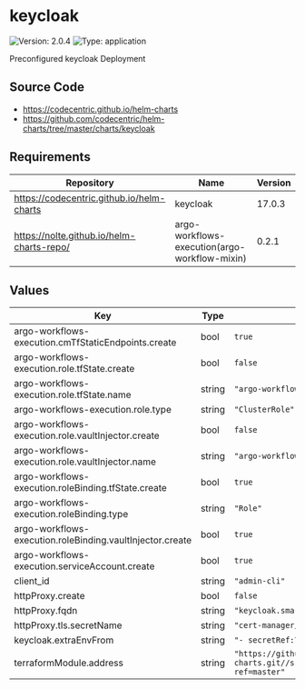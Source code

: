 # keycloak

![Version: 2.0.4](https://img.shields.io/badge/Version-2.0.4-informational?style=flat-square) ![Type: application](https://img.shields.io/badge/Type-application-informational?style=flat-square)

Preconfigured keycloak Deployment

## Source Code

* <https://codecentric.github.io/helm-charts>
* <https://github.com/codecentric/helm-charts/tree/master/charts/keycloak>

## Requirements

| Repository | Name | Version |
|------------|------|---------|
| https://codecentric.github.io/helm-charts | keycloak | 17.0.3 |
| https://nolte.github.io/helm-charts-repo/ | argo-workflows-execution(argo-workflow-mixin) | 0.2.1 |

## Values

| Key | Type | Default | Description |
|-----|------|---------|-------------|
| argo-workflows-execution.cmTfStaticEndpoints.create | bool | `true` |  |
| argo-workflows-execution.role.tfState.create | bool | `false` |  |
| argo-workflows-execution.role.tfState.name | string | `"argo-workflows-execution"` |  |
| argo-workflows-execution.role.type | string | `"ClusterRole"` |  |
| argo-workflows-execution.role.vaultInjector.create | bool | `false` |  |
| argo-workflows-execution.role.vaultInjector.name | string | `"argo-workflows-execution"` |  |
| argo-workflows-execution.roleBinding.tfState.create | bool | `true` |  |
| argo-workflows-execution.roleBinding.type | string | `"Role"` |  |
| argo-workflows-execution.roleBinding.vaultInjector.create | bool | `true` |  |
| argo-workflows-execution.serviceAccount.create | bool | `true` |  |
| client_id | string | `"admin-cli"` |  |
| httpProxy.create | bool | `false` |  |
| httpProxy.fqdn | string | `"keycloak.smart-home.k8sservices.local"` |  |
| httpProxy.tls.secretName | string | `"cert-manager/wildcard-duckdns-org-tls"` |  |
| keycloak.extraEnvFrom | string | `"- secretRef:\n    name: 'keycloak-admin-user'\n"` |  |
| terraformModule.address | string | `"https://github.com/nolte/argo-charts.git//src/applications/keycloak/configuration/baseline?ref=master"` |  |

